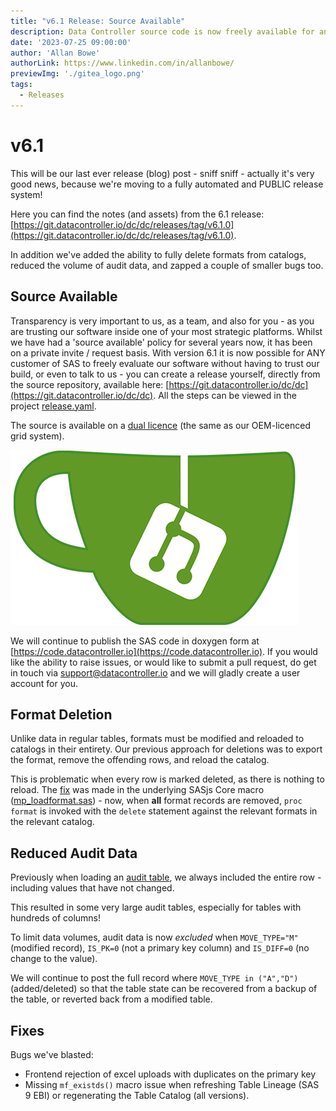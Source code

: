 ```yaml
---
title: "v6.1 Release: Source Available"
description: Data Controller source code is now freely available for anyone to build and evaluate.  We also enabled full deletion of formats, and reduced the audit data volumes (whilst retaining full change history).
date: '2023-07-25 09:00:00'
author: 'Allan Bowe'
authorLink: https://www.linkedin.com/in/allanbowe/
previewImg: './gitea_logo.png'
tags:
  - Releases
---
```


# v6.1

This will be our last ever release (blog) post - sniff sniff - actually it's very good news, because we're moving to a fully automated and PUBLIC release system!

Here you can find the notes (and assets) from the 6.1 release:  [https://git.datacontroller.io/dc/dc/releases/tag/v6.1.0](https://git.datacontroller.io/dc/dc/releases/tag/v6.1.0).

In addition we've added the ability to fully delete formats from catalogs, reduced the volume of audit data, and zapped a couple of smaller bugs too.

## Source Available

Transparency is very important to us, as a team, and also for you - as you are trusting our software inside one of your most strategic platforms.  Whilst we have had a 'source available' policy for several years now, it has been on a private invite / request basis.  With version 6.1 it is now possible for ANY customer of SAS to freely evaluate our software without having to trust our build, or even to talk to us - you can create a release yourself, directly from the source repository, available here:  [https://git.datacontroller.io/dc/dc](https://git.datacontroller.io/dc/dc).  All the steps can be viewed in the project [release.yaml](https://git.datacontroller.io/dc/dc/src/branch/main/.gitea/workflows/release.yaml).

The source is available on a [dual licence](https://git.datacontroller.io/dc/dc/src/branch/main/LICENCE.md) (the same as our OEM-licenced grid system).

![](./gitea_logo.png)

We will continue to publish the SAS code in doxygen form at [https://code.datacontroller.io](https://code.datacontroller.io). If you would like the ability to raise issues, or would like to submit a pull request, do get in touch via support@datacontroller.io and we will gladly create a user account for you.


## Format Deletion

Unlike data in regular tables, formats must be modified and reloaded to catalogs in their entirety.  Our previous approach for deletions was to export the format, remove the offending rows, and reload the catalog.

This is problematic when every row is marked deleted, as there is nothing to reload.  The [fix](https://github.com/sasjs/core/pull/342) was made in the underlying SASjs Core macro ([mp_loadformat.sas](https://core.sasjs.io/mp__loadformat_8sas.html)) - now, when **all** format records are removed, `proc format` is invoked with the `delete` statement against the relevant formats in the relevant catalog.

## Reduced Audit Data

Previously when loading an [audit table](https://docs.datacontroller.io/tables/mpe_audit/), we always included the entire row - including values that have not changed.

This resulted in some very large audit tables, especially for tables with hundreds of columns!

To limit data volumes, audit data is now _excluded_ when `MOVE_TYPE="M"` (modified record), `IS_PK=0` (not a primary key column) and `IS_DIFF=0` (no change to the value).

We will continue to post the full record where `MOVE_TYPE in ("A","D")` (added/deleted) so that the table state can be recovered from a backup of the table, or reverted back from a modified table.


## Fixes

Bugs we've blasted:

* Frontend rejection of excel uploads with duplicates on the primary key
* Missing `mf_existds()` macro issue when refreshing Table Lineage (SAS 9 EBI) or regenerating the Table Catalog (all versions).



















